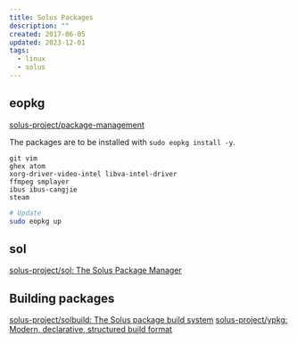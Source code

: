 ```yaml
---
title: Solus Packages
description: ""
created: 2017-06-05
updated: 2023-12-01
tags:
  - linux
  - solus
---
```


## eopkg

[solus-project/package-management](https://github.com/solus-project/package-management)

The packages are to be installed with `sudo eopkg install -y`.

```
git vim
ghex atom
xorg-driver-video-intel libva-intel-driver
ffmpeg smplayer
ibus ibus-cangjie
steam
```

```sh
# Update
sudo eopkg up
```

## sol

[solus-project/sol: The Solus Package Manager](https://github.com/solus-project/sol)

## Building packages

[solus-project/solbuild: The Solus package build system](https://github.com/solus-project/solbuild)
[solus-project/ypkg: Modern, declarative, structured build format](https://github.com/solus-project/ypkg)
